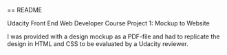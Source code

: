 == README

Udacity Front End Web Developer Course Project 1: Mockup to Website

I was provided with a design mockup as a PDF-file and had to replicate the design in HTML and CSS
to be evaluated by a Udacity reviewer.


